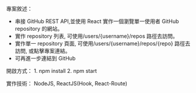 專案敘述： 
- 串接 GitHub REST API,並使用 React 實作一個瀏覽單一使用者 GitHub repository 的網站。 
- 實作 repository 列表, 可使用/users/{username}/repos 路徑去訪問。 
- 實作單一 repository 頁面, 可使用/users/{username}/repos/{repo} 路徑去訪問, 或點擊專案連結。 
- 可再進一步連結到 GitHub

開啟方式： 1. npm install 2. npm start

實作技術： NodeJS, ReactJS(Hook, React-Route)
